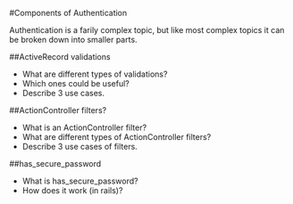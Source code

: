 #Components of Authentication

Authentication is a farily complex topic, but like most complex topics it can be broken down into smaller parts.

##ActiveRecord validations

* What are different types of validations?
* Which ones could be useful?
* Describe 3 use cases.

##ActionController filters?

* What is an ActionController filter?
* What are different types of ActionController filters?
* Describe 3 use cases of filters.

##has\_secure\_password

* What is has\_secure\_password?
* How does it work (in rails)?

